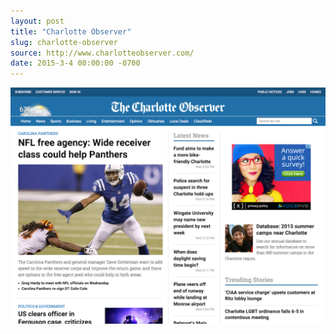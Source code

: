 ```yaml
---
layout: post
title: "Charlotte Observer"
slug: charlotte-observer
source: http://www.charlotteobserver.com/
date: 2015-3-4 00:00:00 -0700
---
```


<img src="/screenshots/charlotte-observer.jpg">
